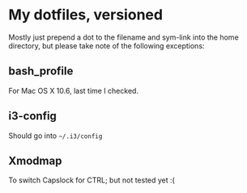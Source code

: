 # My dotfiles, versioned

Mostly just prepend a dot to the filename and sym-link into the home directory, but please take note of the following exceptions:

## bash_profile

For Mac OS X 10.6, last time I checked.

## i3-config

Should go into `~/.i3/config`

## Xmodmap

To switch Capslock for CTRL; but not tested yet :(
